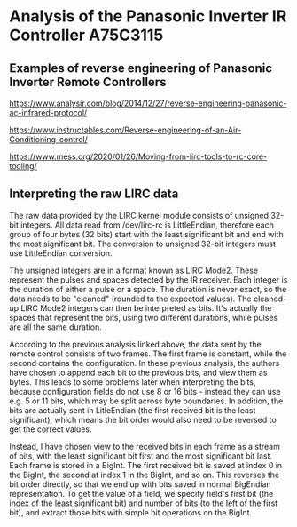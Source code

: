 # Analysis of the Panasonic Inverter IR Controller A75C3115

## Examples of reverse engineering of Panasonic Inverter Remote Controllers

<https://www.analysir.com/blog/2014/12/27/reverse-engineering-panasonic-ac-infrared-protocol/>

<https://www.instructables.com/Reverse-engineering-of-an-Air-Conditioning-control/>

https://www.mess.org/2020/01/26/Moving-from-lirc-tools-to-rc-core-tooling/

## Interpreting the raw LIRC data

The raw data provided by the LIRC kernel module consists of unsigned 32-bit integers. All data read from /dev/lirc-rc is LittleEndian, therefore each group of four bytes (32 bits) start with the least significant bit and end with the most significant bit.
The conversion to unsigned 32-bit integers must use LittleEndian conversion.

The unsigned integers are in a format known as LIRC Mode2. These represent the pulses and spaces detected by the IR receiver. Each integer is the duration of either a pulse or a space. The duration is never exact, so the data needs to be "cleaned" (rounded to the expected values). The cleaned-up LIRC Mode2 integers can then be interpreted as bits. It's actually the spaces that represent the bits, using two different durations, while pulses are all the same duration.

According to the previous analysis linked above, the data sent by the remote control consists of two frames. The first frame is constant, while the second contains the configuration. In these previous analysis, the authors have chosen to append each bit to the previous bits, and view them as bytes. This leads to some problems later when interpreting the bits, because configuration fields do not use 8 or 16 bits - instead they can use e.g. 5 or 11 bits, which may be split across byte boundaries. In addition, the bits are actually sent in LitleEndian (the first received bit is the least significant), which means the bit order would also need to be reversed to get the correct values.

Instead, I have chosen view to the received bits in each frame as a stream of bits, with the least significant bit first and the most significant bit last. Each frame is stored in a BigInt. The first received bit is saved at index 0 in the BigInt, the second at index 1 in the BigInt, and so on. This reverses the bit order directly, so that we end up with bits saved in normal BigEndian representation. To get the value of a field, we specify field's first bit (the index of the least significant bit) and number of bits (to the left of the first bit), and extract those bits with simple bit operations on the BigInt.
